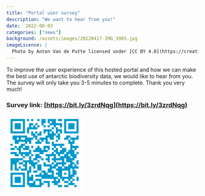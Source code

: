 ```yaml
---
title: "Portal user survey"
description: "We want to hear from you!"
date:  2022-08-03
categories: ["news"]
background: /assets/images/20220417-IMG_3965.jpg
imageLicense: |
  Photo by Anton Van de Putte licensed under [CC BY 4.0](https://creativecommons.org/licenses/by/4.0/)
---
```


To improve the user experience of this hosted portal and how we can make the best use of antarctic biodiversity data, we would like to hear from you. 
The survey will only take you 3-5 minutes to complete. Thank you very much!

### Survey link: [https://bit.ly/3zrdNqg](https://bit.ly/3zrdNqg)

<img src="/assets/images/hosted-portal-survey.png" alt="QR code to survey" width="200"/>
